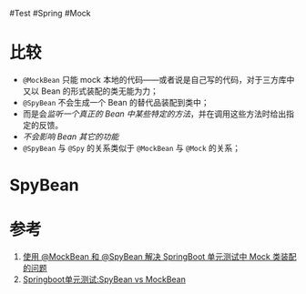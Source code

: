#Test #Spring #Mock 

# 比较
- `@MockBean` 只能 mock 本地的代码——或者说是自己写的代码，对于三方库中又以 Bean 的形式装配的类无能为力；
- `@SpyBean` 不会生成一个 Bean 的替代品装配到类中；
- 而是会*监听一个真正的 Bean 中某些特定的方法*，并在调用这些方法时给出指定的反馈。
- *不会影响 Bean 其它的功能*
- `@SpyBean` 与 `@Spy` 的关系类似于 `@MockBean` 与 `@Mock` 的关系；

# SpyBean


# 参考
1. [使用 @MockBean 和 @SpyBean 解决 SpringBoot 单元测试中 Mock 类装配的问题 ](https://sspai.com/post/48245)
2. [Springboot单元测试:SpyBean vs MockBean](https://juejin.cn/post/6881981078735699976)